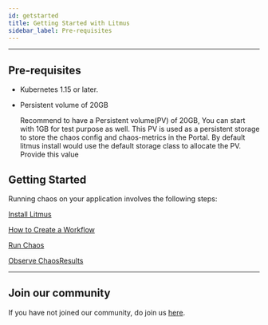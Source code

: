 ```yaml
---
id: getstarted
title: Getting Started with Litmus
sidebar_label: Pre-requisites
---
```


---

## Pre-requisites

- Kubernetes 1.15 or later.

- Persistent volume of 20GB

  Recommend to have a Persistent volume(PV) of 20GB, You can start with 1GB for test purpose as well. This PV is used as a persistent storage to store the chaos config and chaos-metrics in the Portal. By default litmus install would use the default storage class to allocate the PV. Provide this value 


## Getting Started

Running chaos on your application involves the following steps:

[Install Litmus](litmus-install)

[How to Create a Workflow](create)

[Run Chaos](observe)

[Observe ChaosResults](observe)

<hr/>

## Join our community

If you have not joined our community, do join us [here](https://app.slack.com/client/T09NY5SBT/CNXNB0ZTN).







